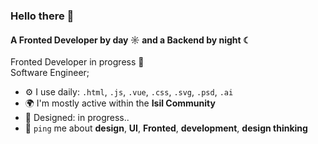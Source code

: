 ### Hello there 👋

#### A Fronted Developer by day ☼ and a Backend by night ☾

Fronted Developer in progress 🧗<br>
 Software Engineer;<br>

- ⚙️ I use daily: `.html`, `.js`, `.vue`, `.css`, `.svg`, `.psd`, `.ai`
- 🌍 I'm mostly active within the **Isil Community**
- 💅 Designed: in progress..
- 💬 `ping` me about **design**, **UI**, **Fronted**, **development**, **design thinking**

